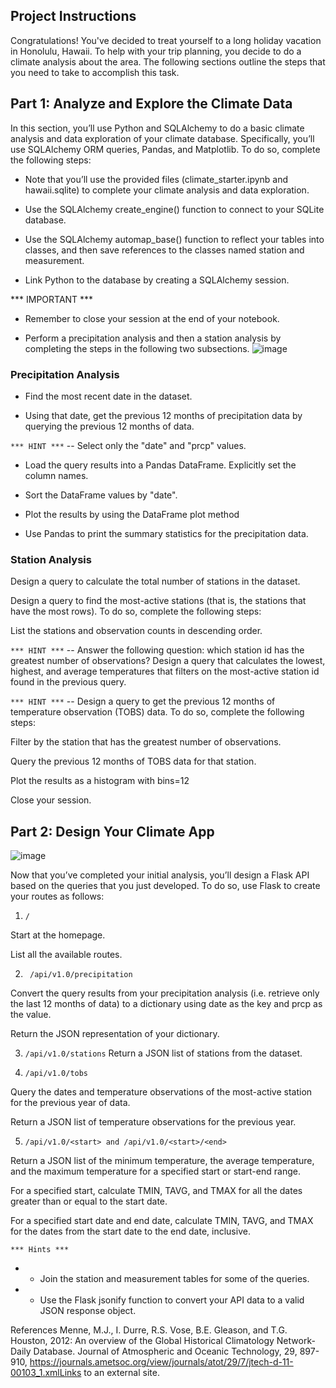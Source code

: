 

## Project Instructions
Congratulations! You've decided to treat yourself to a long holiday vacation in Honolulu, Hawaii. To help with your trip planning, you decide to do a climate analysis about the area. The following sections outline the steps that you need to take to accomplish this task.

## Part 1: Analyze and Explore the Climate Data
In this section, you’ll use Python and SQLAlchemy to do a basic climate analysis and data exploration of your climate database. Specifically, you’ll use SQLAlchemy ORM queries, Pandas, and Matplotlib. To do so, complete the following steps:

- Note that you’ll use the provided files (climate_starter.ipynb and hawaii.sqlite) to complete your climate analysis and data exploration.

- Use the SQLAlchemy create_engine() function to connect to your SQLite database.

- Use the SQLAlchemy automap_base() function to reflect your tables into classes, and then save references to the classes named station and measurement.

- Link Python to the database by creating a SQLAlchemy session.

 *** IMPORTANT ***
- Remember to close your session at the end of your notebook.

- Perform a precipitation analysis and then a station analysis by completing the steps in the following two subsections.
![image](https://github.com/rodneaa/sqlalchemy-challenge/assets/136031276/480334b6-fb47-4342-8e18-2c5523fb99ca)

### Precipitation Analysis
- Find the most recent date in the dataset.

- Using that date, get the previous 12 months of precipitation data by querying the previous 12 months of data.

`*** HINT ***`
-- Select only the "date" and "prcp" values.

- Load the query results into a Pandas DataFrame. Explicitly set the column names.

- Sort the DataFrame values by "date".

- Plot the results by using the DataFrame plot method

- Use Pandas to print the summary statistics for the precipitation data.

### Station Analysis
Design a query to calculate the total number of stations in the dataset.

Design a query to find the most-active stations (that is, the stations that have the most rows). To do so, complete the following steps:

List the stations and observation counts in descending order.

` *** HINT *** `
-- Answer the following question: which station id has the greatest number of observations?
Design a query that calculates the lowest, highest, and average temperatures that filters on the most-active station id found in the previous query.

` *** HINT *** `
-- Design a query to get the previous 12 months of temperature observation (TOBS) data. To do so, complete the following steps:

Filter by the station that has the greatest number of observations.

Query the previous 12 months of TOBS data for that station.

Plot the results as a histogram with bins=12

Close your session.

## Part 2: Design Your Climate App
![image](https://github.com/rodneaa/sqlalchemy-challenge/assets/136031276/06f8ca62-4358-4b85-bd3d-2851c86b712a)

Now that you’ve completed your initial analysis, you’ll design a Flask API based on the queries that you just developed. To do so, use Flask to create your routes as follows:

1. ` / `

Start at the homepage.

List all the available routes.

2. `  /api/v1.0/precipitation `

Convert the query results from your precipitation analysis (i.e. retrieve only the last 12 months of data) to a dictionary using date as the key and prcp as the value.

Return the JSON representation of your dictionary.

3. ` /api/v1.0/stations `
Return a JSON list of stations from the dataset.

4. ` /api/v1.0/tobs `

Query the dates and temperature observations of the most-active station for the previous year of data.

Return a JSON list of temperature observations for the previous year.

5. ` /api/v1.0/<start> and /api/v1.0/<start>/<end> `

Return a JSON list of the minimum temperature, the average temperature, and the maximum temperature for a specified start or start-end range.

For a specified start, calculate TMIN, TAVG, and TMAX for all the dates greater than or equal to the start date.

For a specified start date and end date, calculate TMIN, TAVG, and TMAX for the dates from the start date to the end date, inclusive.

` *** Hints *** `
- - Join the station and measurement tables for some of the queries.

- - Use the Flask jsonify function to convert your API data to a valid JSON response object.


References
Menne, M.J., I. Durre, R.S. Vose, B.E. Gleason, and T.G. Houston, 2012: An overview of the Global Historical Climatology Network-Daily Database. Journal of Atmospheric and Oceanic Technology, 29, 897-910, https://journals.ametsoc.org/view/journals/atot/29/7/jtech-d-11-00103_1.xmlLinks to an external site.
